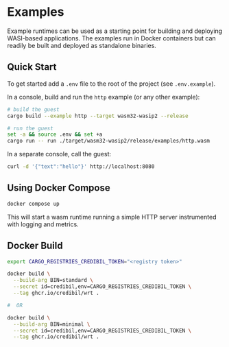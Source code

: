 # Examples

Example runtimes can be used as a starting point for building and deploying WASI-based applications. The examples run in Docker containers but can readily be built and deployed as standalone binaries.

## Quick Start

To get started add a `.env` file to the root of the project (see `.env.example`).

In a console, build and run the `http` example (or any other example):

```bash
# build the guest
cargo build --example http --target wasm32-wasip2 --release

# run the guest
set -a && source .env && set +a
cargo run -- run ./target/wasm32-wasip2/release/examples/http.wasm
```

In a separate console, call the guest:

```bash
curl -d '{"text":"hello"}' http://localhost:8080
```

## Using Docker Compose

```bash
docker compose up
```

This will start a wasm runtime running a simple HTTP server instrumented with logging and metrics.

## Docker Build

```bash
export CARGO_REGISTRIES_CREDIBIL_TOKEN="<registry token>"

docker build \
  --build-arg BIN=standard \
  --secret id=credibil,env=CARGO_REGISTRIES_CREDIBIL_TOKEN \
  --tag ghcr.io/credibil/wrt .

#  OR 

docker build \
  --build-arg BIN=minimal \
  --secret id=credibil,env=CARGO_REGISTRIES_CREDIBIL_TOKEN \
  --tag ghcr.io/credibil/wrt .
```